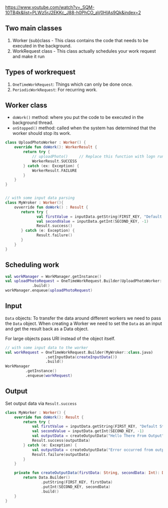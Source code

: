 

https://www.youtube.com/watch?v=_SQM-10TB4k&list=PLWz5rJ2EKKc_J88-h0PhCO_aV0HIAs9Qk&index=2

## Two main classes

1. Worker (sub)class - This class contains the code that needs to be executed in the background.
2. WorkRequest class - This class actually schedules your work request and make it run

## Types of workrequest

1. `OneTimeWorkRequest`: Things which can only be done once.
2. `PeriodicWorkRequest`: For recurring work.

## Worker class

- `doWork()` method: where you put the code to be executed in the background thread.
- `onStopped()` method: called when the system has determined that the worker should stop its work.

```kt
class UploadPhotoWorker : Worker() {
    override fun doWork(): WorkerResult {
        return try {
            // uploadPhoto()     // Replace this function with logn running task.
            WorkerResult.SUCCESS
        } catch (ex: Exception) {
            WorkerResult.FAILURE
        }
    }
}


// with some input data parsing
class MyWroker : Worker(){
    ovverride fun doWork() : Result {
       return try {
              val firstValue = inputData.getString(FIRST_KEY, "Default String")
              val secondValue = inputData.getInt(SECOND_KEY, -1)
              Result.success()
       } catch (e: Exception) {
              Result.failure()
       }
    }
}
```

## Scheduling work

```kt
val workManager = WorkManager.getInstance()
val uploadPhotoRequest = OneTimeWorkRequest.Builder(UploadPhotoWorker::class.java)
            .build()
workManager.enqueue(uploadPhotoRequest)
```

## Input

`Data` objects: To transfer the data around different workers we need to pass the  `Data` object. When creating a Worker we need to set the `Data` as an input and get the result back as a Data object.

For large objects pass URI instead of the object itself.

```kt
// with some input data to the worker
val workRequest = OneTimeWorkRequest.Builder(MyWroker::class.java)
                  .setInputData(createInputData())
                  .build()
WorkManager
         .getInstance()
         .enqueue(workRequest)
```

## Output

Set output data via `Result.success`
```kt
class MyWorker : Worker() {
    override fun doWork(): Result {
        return try {
            val firstValue = inputData.getString(FIRST_KEY, "Default String") 
            val secondValue = inputData.getInt(SECOND_KEY, -1)
            val outputData = createOutputData("Hello There From Output", 56)
            Result.success(outputData)
        } catch (e: Exception) {
            val outputData = createOutputData("Error occurred from output", -100)
            Result.failure(outputData)
        }
    }

    private fun createOutputData(firstData: String, secondData: Int): Data {
        return Data.Builder()
                .putString(FIRST_KEY, firstData)
                .putInt(SECOND_KEY, secondData)
                .build()
    }
}
```